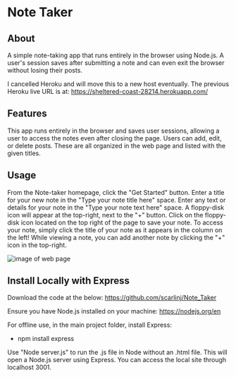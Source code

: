 # Note Taker

## About

A simple note-taking app that runs entirely in the browser using Node.js. A user's session saves after submitting a note and can even exit the browser without losing their posts.

I cancelled Heroku and will move this to a new host eventually.  The previous Heroku live URL is at: https://sheltered-coast-28214.herokuapp.com/

## Features

This app runs entirely in the browser and saves user sessions, allowing a user to access the notes even after closing the page.  Users can add, edit, or delete posts.  These are all organized in the web page and listed with the given titles.

## Usage

From the Note-taker homepage, click the "Get Started" button.
Enter a title for your new note in the "Type your note title here" space.
Enter any text or details for your note in the "Type your note text here" space.
A floppy-disk icon will appear at the top-right, next to the "+" button.  Click on the floppy-disk icon located on the top right of the page to save your note.
To access your note, simply click the title of your note as it appears in the column on the left!
While viewing a note, you can add another note by clicking the "+" icon in the top-right.

![image of web page](/public/assets/images/App-screen.JPG)

## Install Locally with Express

Download the code at the below: 
https://github.com/scarlinj/Note_Taker

Ensure you have Node.js installed on your machine: https://nodejs.org/en

For offline use, in the main project folder, install Express:
- npm install express

Use "Node server.js" to run the .js file in Node without an .html file.  This will open a Node.js server using Express.  You can access the local site through localhost 3001.

